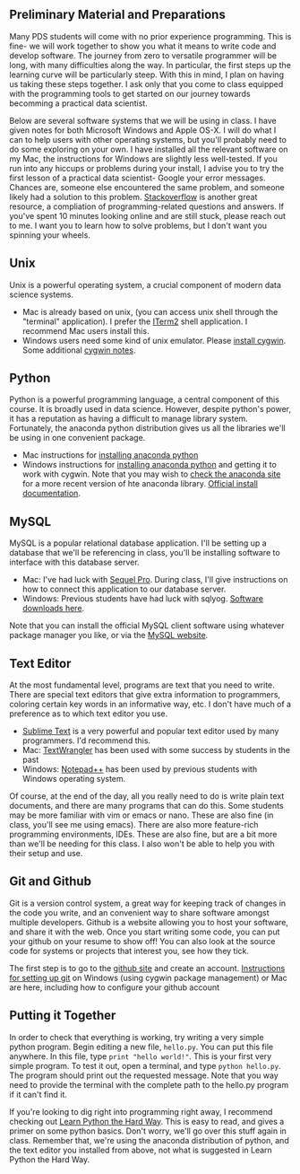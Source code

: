 Preliminary Material and Preparations
-------------------------------------

Many PDS students will come with no prior experience programming. This is fine- we
will work together to show you what it means to write code and develop software. The
journey from zero to versatile programmer will be long, with many difficulties along
the way. In particular, the first steps up the learning curve will be particularly
steep. With this in mind, I plan on having us taking these steps together. I ask
only that you come to class equipped with the programming tools to get started
on our journey towards becomming a practical data scientist. 

Below are several software systems that we will be using in class. I have given
notes for both Microsoft Windows and Apple OS-X. I will do what I can to help
users with other operating systems, but you'll probably need to do some exploring
on your own. I have installed all the relevant software on my Mac, the instructions
for Windows are slightly less well-tested. If you run into any hiccups or problems
during your install, I advise you to try the first lesson of a practical data
scientist- Google your error messages. Chances are, someone else encountered the 
same problem, and someone likely had a solution to this problem. [Stackoverflow](stackoverflow.com)
is another great resource, a compliation of programming-related questions and answers.
If you've spent 10 minutes looking online and are still stuck, please reach out to me.
I want you to learn how to solve problems, but I don't want you spinning your 
wheels. 

Unix
----

Unix is a powerful operating system, a crucial component of modern data science systems.

- Mac is already based on unix, (you can access unix shell through the "terminal" application). I prefer the [ITerm2](http://www.iterm2.com/#/section/home) shell application. I recommend Mac users install this.
- Windows users need some kind of unix emulator. Please [install cygwin](http://jattenberg.github.io/PDS-Fall-2013/assets/install/CygwinInstallationGuide.pdf). Some additional [cygwin notes](http://lifehacker.com/179514/geek-to-live--introduction-to-cygwin-part-i).


Python
------

Python is a powerful programming language, a central component of this course. It is broadly used in data science. However, despite python's power, it has a reputation as having a difficult to manage library system. Fortunately, the anaconda python distribution gives us all the libraries we'll be using in one convenient package. 

- Mac instructions for [installing anaconda python](http://docs.continuum.io/anaconda/install.html#mac-install)
- Windows instructions for [installing anaconda python](http://jattenberg.github.io/PDS-Fall-2013/assets/install/AnacondaPythonInstallationGuide.pdf) and getting it to work with cygwin. Note that you may wish to [check the anaconda site](http://continuum.io/downloads) for a more recent version of hte anaconda library.  [Official install documentation](http://docs.continuum.io/anaconda/install.html#windows-install).
 

MySQL
-----

MySQL is a popular relational database application. I'll be setting up a database that we'll be referencing in class, you'll be installing software to interface with this database server. 

- Mac: I've had luck with [Sequel Pro](http://www.sequelpro.com/). During class, I'll give instructions on how to connect this application to our database server.
- Windows: Previous students have had luck with sqlyog. [Software downloads here](https://code.google.com/p/sqlyog/downloads/list). 
 
Note that you can install the official MySQL client software using whatever package manager you like, or via the [MySQL website](http://www.mysql.com/).


Text Editor
-----------

At the most fundamental level, programs are text that you need to write. There are special text editors that give extra information to programmers, coloring certain key words in an informative way, etc. I don't have much of a preference as to which text editor you use. 

- [Sublime Text](http://www.sublimetext.com/) is a very powerful and popular text editor used by many programmers. I'd recommend this.
- Mac: [TextWrangler](http://www.barebones.com/products/textwrangler/) has been used with some success by students in the past
- Windows: [Notepad++](http://notepad-plus-plus.org/) has been used by previous students with Windows operating system.
 

Of course, at the end of the day, all you really need to do is write plain text documents, and there are many programs that can do this. Some students may be more familiar with vim or emacs or nano. These are also fine (in class, you'll see me using emacs). There are also more feature-rich programming environments, IDEs. These are also fine, but are a bit more than we'll be needing for this class. I also won't be able to help you with their setup and use. 

Git and Github
--------------

Git is a version control system, a great way for keeping track of changes in the code you write, and an convenient way to share software amongst multiple developers. Github is a website allowing you to host your software, and share it with the web. Once you start writing some code, you can put your github on your resume to show off! You can also look at the source code for systems or projects that interest you, see how they tick. 

The first step is to go to the [github site](https://github.com/) and create an account. [Instructions for setting up git](http://redmine.jamoma.org/projects/jamoma/wiki/Installing_and_setting_up_GIT) on Windows (using cygwin package management) or Mac are here, including how to configure your github account


Putting it Together
-------------------

In order to check that everything is working, try writing a very simple python program. Begin editing a new file, `hello.py`. You can put this file anywhere. In this file, type `print "hello world!"`. This is your first very simple program. To test it out, open a terminal, and type `python hello.py`. The program should print out the requested message. Note that you way need to provide the terminal with the complete path to the hello.py program if it can't find it. 

If you're looking to dig right into programming right away, I recommend checking out [Learn Python the Hard Way](http://learnpythonthehardway.org/book/). This is easy to read, and gives a primer on some python basics. Don't worry, we'll go over this stuff again in class. Remember that, we're using the anaconda distribution of python, and the text editor you installed from above, not what is suggested in Learn Python the Hard Way. 
